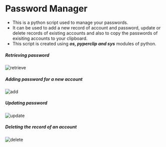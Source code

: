 # Password Manager
* This is a python script used to manage your passwords. 
* It can be used to add a new record of account and password, update or delete records of existing accounts and also to copy the passwords of exisiting accounts to your clipboard. 
* This script is created using ***os, pyperclip and sys*** modules of python.



##### Retrieving password 
![retrieve](https://github.com/harshi-reddy/passwordManager/blob/master/screenshots/retrieve.png)

##### Adding password for a new account
![add](https://github.com/harshi-reddy/passwordManager/blob/master/screenshots/add.png)

##### Updating password 
![update](https://github.com/harshi-reddy/passwordManager/blob/master/screenshots/update.png)

##### Deleting the record of an account
![delete](https://github.com/harshi-reddy/passwordManager/blob/master/screenshots/delete.png)
